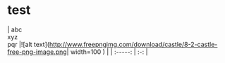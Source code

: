 # test


| abc <br /> xyz <br /> pqr |![alt text](http://www.freepngimg.com/download/castle/8-2-castle-free-png-image.png| width=100 )  |
| :-----: | :-: | 

